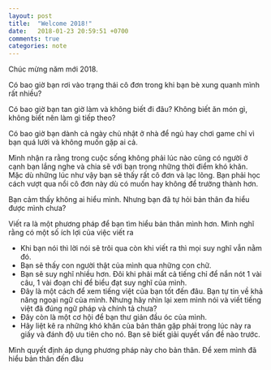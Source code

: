 ```yaml
---
layout: post
title:  "Welcome 2018!"
date:   2018-01-23 20:59:51 +0700
comments: true
categories: note
---
```


Chúc mừng năm mới 2018.

Có bao giờ bạn rơi vào trạng thái cô đơn trong khi bạn bè xung quanh mình rất nhiều?

Có bao giờ bạn tan giờ làm và không biết đi đâu? Không biết ăn món gì, không biết nên làm gì tiếp theo?

Có bao giờ bạn dành cả ngày chủ nhật ở nhà để ngủ hay chơi game chỉ vì bạn quá lười và không muốn gặp ai cả.

Mình nhận ra rằng trong cuộc sống không phải lúc nào cũng có người ở cạnh bạn lắng nghe và chia sẽ với bạn trong những thời điểm khó khăn. Mặc dù những lúc như vậy bạn sẽ thấy rất cô đơn và lạc lõng. Bạn phải học cách vượt qua nổi cô đơn này dù có muốn hay không để trưởng thành hơn.

Bạn cảm thấy không ai hiểu mình. Nhưng bạn đã tự hỏi bản thân đa hiểu được mình chưa?

Viết ra là một phương pháp để bạn tìm hiểu bản thân mình hơn. Mình nghĩ rằng có một số ích lợi của việc viết ra

* Khi bạn nói thì lời nói sẽ trôi qua còn khi viết ra thì mọi suy nghĩ vẫn nằm đó.
* Bạn sẽ thấy con người thật của mình qua những con chữ.
* Bạn sẽ suy nghĩ nhiều hơn. Đôi khi phải mất cả tiếng chỉ để nắn nót 1 vài câu, 1 vài đoạn chỉ để biểu đạt suy nghĩ của mình.
* Đây là một cách để xem tiếng việt của bạn tốt đến đâu. Bạn tự tin về khả năng ngoại ngữ của mình. Nhưng hãy nhìn lại xem mình nói và viết tiếng việt đã đúng ngữ pháp và chính tả chưa?
* Đây còn là một cơ hội để bạn thư giản đầu óc của mình.
* Hãy liệt kê ra những khó khăn của bản thân gặp phải trong lúc này ra giấy và đánh độ ưu tiên cho nó. Bạn sẽ biết giải quyết vấn đề nào trước.

Mình quyết định áp dụng phương pháp này cho bản thân. Để xem mình đã hiểu bản thân đến đâu
